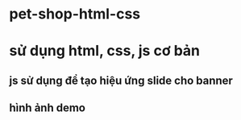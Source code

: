 # pet-shop-html-css
# sử dụng html, css, js cơ bản 
## js sử dụng để tạo hiệu ứng slide cho banner

## hình ảnh demo 

#
